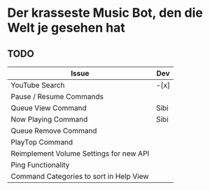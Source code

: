 # Der krasseste Music Bot, den die Welt je gesehen hat
## TODO
| Issue                                   | Dev    |
|-----------------------------------------|--------|
| YouTube Search                          | -[x]   |
| Pause / Resume Commands                 |        |
| Queue View Command                      | Sibi   |
| Now Playing Command                     | Sibi   |
| Queue Remove Command                    |        |
| PlayTop Command                         |        |
| Reimplement Volume Settings for new API |        |
| Ping Functionality                      |        |
| Command Categories to sort in Help View |        |
